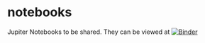 # notebooks
Jupiter Notebooks to be shared. They can be viewed at 
[![Binder](https://mybinder.org/badge_logo.svg)](https://mybinder.org/v2/gh/m-stewart177/notebooks.git/master)
